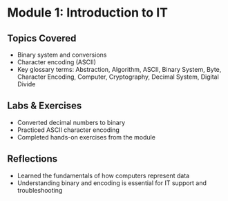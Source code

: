 # Module 1: Introduction to IT

## Topics Covered
- Binary system and conversions
- Character encoding (ASCII)
- Key glossary terms: Abstraction, Algorithm, ASCII, Binary System, Byte, Character Encoding, Computer, Cryptography, Decimal System, Digital Divide

## Labs & Exercises
- Converted decimal numbers to binary
- Practiced ASCII character encoding
- Completed hands-on exercises from the module

## Reflections
- Learned the fundamentals of how computers represent data
- Understanding binary and encoding is essential for IT support and troubleshooting
